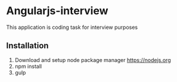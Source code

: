 # Angularjs-interview
This application is coding task for interview purposes

## Installation
1. Download and setup node package manager https://nodejs.org
2. npm install
3. gulp
